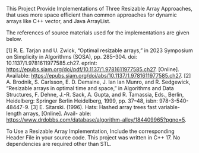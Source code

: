This Project Provide Implementations of Three Resizable Array Approaches,
that uses more space efficient than common approaches for dynamic arrays like C++ vector,
and Java ArrayList.

The references of source materials used for the implementations are given below.

[1] R. E. Tarjan and U. Zwick, “Optimal resizable arrays,” in 2023 Symposium on Simplicity in Algorithms (SOSA), pp. 285–304. doi: 10.1137/1.9781611977585.ch27. eprint: https://epubs.siam.org/doi/pdf/10.1137/1.9781611977585.ch27. [Online]. Available: https://epubs.siam.org/doi/abs/10.1137/1.9781611977585.ch27.
[2] A. Brodnik, S. Carlsson, E. D. Demaine, J. Ian Ian Munro, and R. Sedgewick, “Resizable arrays in optimal time and space,” in Algorithms and Data Structures, F. Dehne, J.-R. Sack, A. Gupta, and R. Tamassia, Eds., Berlin, Heidelberg: Springer Berlin Heidelberg, 1999, pp. 37–48, isbn: 978-3-540-48447-9.
[3] E. Sitarski. (1996). Hats: Hashed array trees fast variable-length arrays, [Online]. Avail- able: https://www.drdobbs.com/database/algorithm-alley/184409965?pgno=5.


To Use a Resizable Array Implementation, Include the corresponding Header File in your source code.
This project was written in C++ 17. No dependencies are required other than STL.